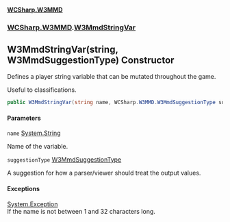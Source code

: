 #### [WCSharp\.W3MMD](README.md 'README')
### [WCSharp\.W3MMD](WCSharp.W3MMD.md 'WCSharp\.W3MMD').[W3MmdStringVar](WCSharp.W3MMD.W3MmdStringVar.md 'WCSharp\.W3MMD\.W3MmdStringVar')

## W3MmdStringVar\(string, W3MmdSuggestionType\) Constructor

Defines a player string variable that can be mutated throughout the game\.

Useful to classifications.

```csharp
public W3MmdStringVar(string name, WCSharp.W3MMD.W3MmdSuggestionType suggestionType);
```
#### Parameters

<a name='WCSharp.W3MMD.W3MmdStringVar.W3MmdStringVar(string,WCSharp.W3MMD.W3MmdSuggestionType).name'></a>

`name` [System\.String](https://learn.microsoft.com/en-us/dotnet/api/system.string 'System\.String')

Name of the variable\.

<a name='WCSharp.W3MMD.W3MmdStringVar.W3MmdStringVar(string,WCSharp.W3MMD.W3MmdSuggestionType).suggestionType'></a>

`suggestionType` [W3MmdSuggestionType](WCSharp.W3MMD.W3MmdSuggestionType.md 'WCSharp\.W3MMD\.W3MmdSuggestionType')

A suggestion for how a parser/viewer should treat the output values\.

#### Exceptions

[System\.Exception](https://learn.microsoft.com/en-us/dotnet/api/system.exception 'System\.Exception')  
If the name is not between 1 and 32 characters long\.